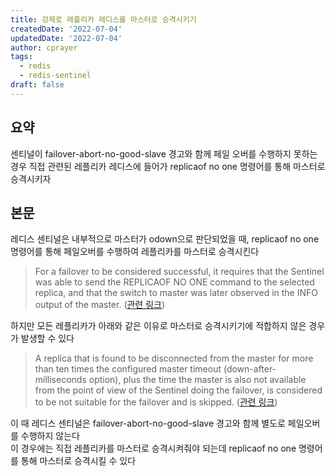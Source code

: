 ```yaml
---
title: 강제로 레플리카 레디스를 마스터로 승격시키기
createdDate: '2022-07-04'
updatedDate: '2022-07-04'
author: cprayer
tags:
  - redis
  - redis-sentinel
draft: false
---
```

  
## 요약

센티널이 failover-abort-no-good-slave 경고와 함께 페일 오버를 수행하지 못하는 경우 직접 관련된 레플리카 레디스에 들어가 replicaof no one 명령어를 통해 마스터로 승격시키자

## 본문

레디스 센티널은 내부적으로 마스터가 odown으로 판단되었을 때, replicaof no one 명령어를 통해 페일오버를 수행하여 레플리카를 마스터로 승격시킨다 

> For a failover to be considered successful, it requires that the Sentinel was able to send the REPLICAOF NO ONE command to the selected replica, and that the switch to master was later observed in the INFO output of the master.
([관련 링크](https://redis.io/docs/manual/sentinel/#configuration-propagation))

하지만 모든 레플리카가 아래와 같은 이유로 마스터로 승격시키기에 적합하지 않은 경우가 발생할 수 있다
> A replica that is found to be disconnected from the master for more than ten times the configured master timeout (down-after-milliseconds option), plus the time the master is also not available from the point of view of the Sentinel doing the failover, is considered to be not suitable for the failover and is skipped. ([관련 링크](https://redis.io/docs/manual/sentinel/#replica-selection-and-priority))

이 때 레디스 센티널은 failover-abort-no-good-slave 경고와 함께 별도로 페일오버를 수행하지 않는다 \
이 경우에는 직접 레플리카를 마스터로 승격시켜줘야 되는데 replicaof no one 명령어를 통해 마스터로 승격시킬 수 있다
